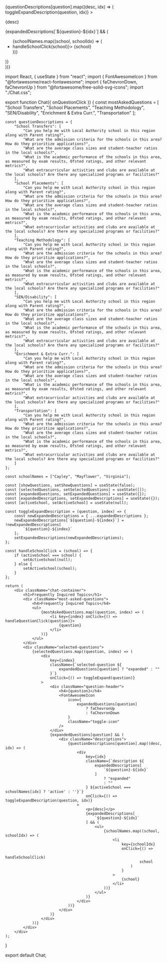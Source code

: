  <div className="descriptions">
                                {questionDescriptions[question].map((desc, idx) => (
                                    <div
                                        key={idx}
                                        className={`description ${expandedDescriptions[`${question}-${idx}`] ? 'expanded' : ''}`}
                                        onClick={() => toggleExpandDescription(question, idx)}
                                    >
                                        <p>{desc}</p>
                                        {expandedDescriptions[`${question}-${idx}`] && (
                                            <ul>
                                                {schoolNames.map((school, schoolIdx) => (
                                                    <li key={schoolIdx} onClick={() => handleSchoolClick(school)}>
                                                        {school}
                                                    </li>
                                                ))}
                                            </ul>
                                        )}
                                    </div>
                                ))}
                            </div>






import React, { useState } from "react";
import { FontAwesomeIcon } from "@fortawesome/react-fontawesome";
import { faChevronDown, faChevronUp } from "@fortawesome/free-solid-svg-icons";
import "./Chat.css";

export function Chat({ onQuestionClick }) {
    const mostAskedQuestions = [
        "School Transfers",
        "School Placements",
        "Teaching Methodology",
        "SEN/Disability",
        "Enrichment & Extra Curr.",
        "Transportation"
    ];

    const questionDescriptions = {
        "School Transfers": [
            "Can you help me with Local Authority school in this region along with Parent rating?",
            "What are the admission criteria for the schools in this area? How do they prioritize applications?",
            "What are the average class sizes and student-teacher ratios in the local schools?",
            "What is the academic performance of the schools in this area, as measured by exam results, Ofsted ratings, and other relevant metrics?",
            "What extracurricular activities and clubs are available at the local schools? Are there any specialized programs or facilities?"
        ],
        "School Placements": [
            "Can you help me with Local Authority school in this region along with Parent rating?",
            "What are the admission criteria for the schools in this area? How do they prioritize applications?",
            "What are the average class sizes and student-teacher ratios in the local schools?",
            "What is the academic performance of the schools in this area, as measured by exam results, Ofsted ratings, and other relevant metrics?",
            "What extracurricular activities and clubs are available at the local schools? Are there any specialized programs or facilities?"
        ],
        "Teaching Methodology": [
            "Can you help me with Local Authority school in this region along with Parent rating?",
            "What are the admission criteria for the schools in this area? How do they prioritize applications?",
            "What are the average class sizes and student-teacher ratios in the local schools?",
            "What is the academic performance of the schools in this area, as measured by exam results, Ofsted ratings, and other relevant metrics?",
            "What extracurricular activities and clubs are available at the local schools? Are there any specialized programs or facilities?"
        ],
        "SEN/Disability": [
            "Can you help me with Local Authority school in this region along with Parent rating?",
            "What are the admission criteria for the schools in this area? How do they prioritize applications?",
            "What are the average class sizes and student-teacher ratios in the local schools?",
            "What is the academic performance of the schools in this area, as measured by exam results, Ofsted ratings, and other relevant metrics?",
            "What extracurricular activities and clubs are available at the local schools? Are there any specialized programs or facilities?"
        ],
        "Enrichment & Extra Curr.": [
            "Can you help me with Local Authority school in this region along with Parent rating?",
            "What are the admission criteria for the schools in this area? How do they prioritize applications?",
            "What are the average class sizes and student-teacher ratios in the local schools?",
            "What is the academic performance of the schools in this area, as measured by exam results, Ofsted ratings, and other relevant metrics?",
            "What extracurricular activities and clubs are available at the local schools? Are there any specialized programs or facilities?"
        ],
        "Transportation": [
            "Can you help me with Local Authority school in this region along with Parent rating?",
            "What are the admission criteria for the schools in this area? How do they prioritize applications?",
            "What are the average class sizes and student-teacher ratios in the local schools?",
            "What is the academic performance of the schools in this area, as measured by exam results, Ofsted ratings, and other relevant metrics?",
            "What extracurricular activities and clubs are available at the local schools? Are there any specialized programs or facilities?"
        ]
    };

    const schoolNames = ["Cayley", "Mayflower", "Virginia"];

    const [showQuestions, setShowQuestions] = useState(false);
    const [selectedQuestions, setSelectedQuestions] = useState([]);
    const [expandedQuestions, setExpandedQuestions] = useState({});
    const [expandedDescriptions, setExpandedDescriptions] = useState({});
    const [activeSchool, setActiveSchool] = useState(null);

    const toggleExpandDescription = (question, index) => {
        const newExpandedDescriptions = { ...expandedDescriptions };
        newExpandedDescriptions[`${question}-${index}`] = !newExpandedDescriptions[
            `${question}-${index}`
        ];
        setExpandedDescriptions(newExpandedDescriptions);
    };

    const handleSchoolClick = (school) => {
        if (activeSchool === school) {
            setActiveSchool(null);
        } else {
            setActiveSchool(school);
        }
    };

    return (
        <div className="chat-container">
            <h1>Frequently Inquired Topics</h1>
            <div className="most-asked-questions">
                <h4>Frequently Inquired Topics</h4>
                <ul>
                    {mostAskedQuestions.map((question, index) => (
                        <li key={index} onClick={() => handleQuestionClick(question)}>
                            {question}
                        </li>
                    ))}
                </ul>
            </div>
            <div className="selected-questions">
                {selectedQuestions.map((question, index) => (
                    <div
                        key={index}
                        className={`selected-question ${
                            expandedQuestions[question] ? "expanded" : ""
                        }`}
                        onClick={() => toggleExpand(question)}
                    >
                        <div className="question-header">
                            <h4>{question}</h4>
                            <FontAwesomeIcon
                                icon={
                                    expandedQuestions[question]
                                        ? faChevronUp
                                        : faChevronDown
                                }
                                className="toggle-icon"
                            />
                        </div>
                        {expandedQuestions[question] && (
                            <div className="descriptions">
                                {questionDescriptions[question].map((desc, idx) => (
                                    <div
                                        key={idx}
                                        className={`description ${
                                            expandedDescriptions[
                                                `${question}-${idx}`
                                            ]
                                                ? "expanded"
                                                : ""
                                        } ${activeSchool === schoolNames[idx] ? 'active' : ''}`}
                                        onClick={() => toggleExpandDescription(question, idx)}
                                    >
                                        <p>{desc}</p>
                                        {expandedDescriptions[
                                            `${question}-${idx}`
                                        ] && (
                                            <ul>
                                                {schoolNames.map((school, schoolIdx) => (
                                                    <li
                                                        key={schoolIdx}
                                                        onClick={() =>
                                                            handleSchoolClick(
                                                                school
                                                            )
                                                        }
                                                    >
                                                        {school}
                                                    </li>
                                                ))}
                                            </ul>
                                        )}
                                    </div>
                                ))}
                            </div>
                        )}
                    </div>
                ))}
            </div>
        </div>
    );
}

export default Chat;
